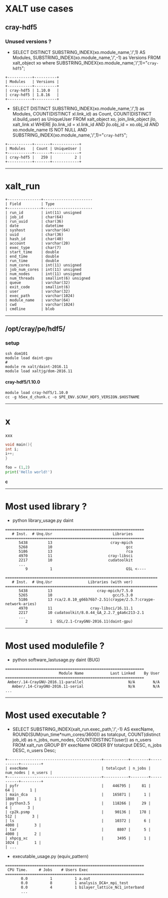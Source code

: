 # XALT use cases
## cray-hdf5
### Unused versions ?

* SELECT DISTINCT SUBSTRING_INDEX(xo.module_name,'/',1) AS Modules, SUBSTRING_INDEX(xo.module_name,'/',-1) as Versions FROM xalt_object xo where SUBSTRING_INDEX(xo.module_name,'/',1)="`cray-hdf5`";

```
+-----------+----------+
| Modules   | Versions |
+-----------+----------+
| cray-hdf5 | 1.10.0   |
| cray-hdf5 | 1.8.16   |
+-----------+----------+
```

* SELECT DISTINCT SUBSTRING_INDEX(xo.module_name,'/',1) as Modules, COUNT(DISTINCT xl.link_id) as Count, COUNT(DISTINCT xl.build_user) as UniqueUser FROM xalt_object xo, join_link_object jlo, xalt_link xl WHERE jlo.link\_id = xl.link_id AND jlo.obj_id = xo.obj_id AND xo.module_name IS NOT NULL AND SUBSTRING_INDEX(xo.module_name,'/',1)="`cray-hdf5`";

```
+-----------+-------+------------+
| Modules   | Count | UniqueUser |
+-----------+-------+------------+
| cray-hdf5 |   259 |          2 |
+-----------+-------+------------+
```

---
# xalt_run

```
+---------------+----------------------
| Field         | Type
+---------------+----------------------
| run_id        | int(11) unsigned
| job_id        | char(64)
| run_uuid      | char(36)
| date          | datetime
| syshost       | varchar(64)
| uuid          | char(36)
| hash_id       | char(40)
| account       | varchar(20)
| exec_type     | char(7)
| start_time    | double
| end_time      | double
| run_time      | double
| num_cores     | int(11) unsigned
| job_num_cores | int(11) unsigned
| num_nodes     | int(11) unsigned
| num_threads   | smallint(6) unsigned
| queue         | varchar(32)
| exit_code     | smallint(6)
| user          | varchar(32)
| exec_path     | varchar(1024)
| module_name   | varchar(64)
| cwd           | varchar(1024)
| cmdline       | blob
```

---
## /opt/cray/pe/hdf5/

### setup
```
ssh dom101
module load daint-gpu
#
module rm xalt/daint-2016.11 
module load xaltjg/dom-2016.11
```

#### cray-hdf5/1.10.0

```
module load cray-hdf5/1.10.0
cc -g h5ex_d_chunk.c -o $PE_ENV.$CRAY_HDF5_VERSION.$HOSTNAME
```

---
# x
xxx

~~~c
void main(){
int i;
i++;
}
~~~

~~~python
foo = (1,2)
print('Hello world!')
~~~

**c**

---
# Most used library ?
* python library_usage.py daint

```
==============================================================
   # Inst.  # Unq.Usr                           Libraries
==============================================================
      5438         13                          cray-mpich
      5268         10                                 gcc
      5186         13                                 rca
      4970         11                         cray-libsci
      2217         10                         cudatoolkit
      ...
         9          1                                 GSL <----

====================================================================
   # Inst.  # Unq.Usr                Libraries (with ver)
====================================================================
      5438         13                    cray-mpich/7.5.0
      5265         10                           gcc/5.3.0
      5186         13 rca/2.0.10_g66b76b7-2.51(craype/2.5.7:craype-network-aries)
      4970         11                 cray-libsci/16.11.1
      2217         10 cudatoolkit/8.0.44_GA_2.2.7_g4a6c213-2.1
      ...
         2          1  GSL/2.1-CrayGNU-2016.11(daint-gpu)
```

---
# Most used modulefile ?
* python software_lastusage.py daint (BUG)

```
==============================================================
                        Module Name            Last Linked    By User
==============================================================
 Amber/.14-CrayGNU-2016.11-parallel                    N/A        N/A
   Amber/.14-CrayGNU-2016.11-serial                    N/A        N/A
...
```

---
# Most used executable ?

* SELECT SUBSTRING_INDEX(xalt_run.exec_path,'/',-1) AS execName, ROUND(SUM(run_time*num_cores/3600)) as totalcput, COUNT(distinct job_id) as n_jobs, num_nodes, COUNT(DISTINCT(user)) as n_users FROM xalt_run GROUP BY execName ORDER BY totalcput DESC, n_jobs DESC, n_users Desc;
    
```    
+------------------------------------------+-----------+--------+-----------+---------+
| execName                                 | totalcput | n_jobs | num_nodes | n_users |
+------------------------------------------+-----------+--------+-----------+---------+
| pyfr                                     |    446795 |     81 |        64 |       1 |
| main_dca                                 |    165871 |      1 |      1800 |       1 |
| python3.5                                |    118266 |     29 |         4 |       3 |
| cp2k.psmp                                |     90136 |    178 |       512 |       3 |
| ls                                       |     10372 |      6 |      4000 |       3 |
| tar                                      |      8807 |      5 |      4000 |       2 |
| xhpcg_xc                                 |      3495 |      1 |      1024 |       1 |
| ...
```

* executable_usage.py (equiv\_pattern)

```
==============================================================
 CPU Time.     # Jobs    # Users Exec
==============================================================
       0.0          1          1 a.out
       0.0          8          1 analysis_DCA+_mpi_test
       0.0          4          1 bilayer_lattice_Nc1_interband
       ...
```















